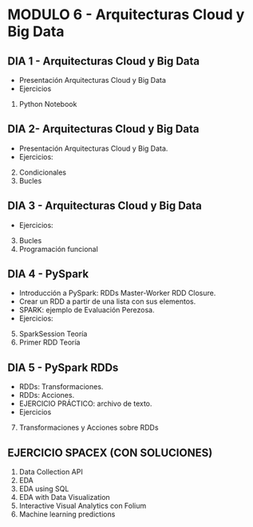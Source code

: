 # MODULO 6 - Arquitecturas Cloud y Big Data

## DIA 1 - Arquitecturas Cloud y Big Data

- Presentación Arquitecturas Cloud y Big Data
- Ejercicios

1. Python Notebook

## DIA 2- Arquitecturas Cloud y Big Data

- Presentación Arquitecturas Cloud y Big Data.
- Ejercicios:

2. Condicionales
3. Bucles

## DIA 3 - Arquitecturas Cloud y Big Data

- Ejercicios:

3. Bucles
4. Programación funcional

## DIA 4 - PySpark

- Introducción a PySpark: RDDs Master-Worker RDD Closure.
- Crear un RDD a partir de una lista con sus elementos.
- SPARK: ejemplo de Evaluación Perezosa.
- Ejercicios:

5. SparkSession Teoría
6. Primer RDD Teoría

## DIA 5 - PySpark RDDs

- RDDs: Transformaciones.
- RDDs: Acciones.
- EJERCICIO PRÁCTICO: archivo de texto.
- Ejercicios

7. Transformaciones y Acciones sobre RDDs

## EJERCICIO SPACEX (CON SOLUCIONES)

1. Data Collection API
2. EDA
3. EDA using SQL
4. EDA with Data Visualization
5. Interactive Visual Analytics con Folium
6. Machine learning predictions

